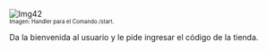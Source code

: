 ![Img42](/img/bot/img42.png)\
<sub><sup>Imagen: Handler para el Comando /start.</sup></sub>

Da la bienvenida al usuario y le pide ingresar el 
código de la tienda.